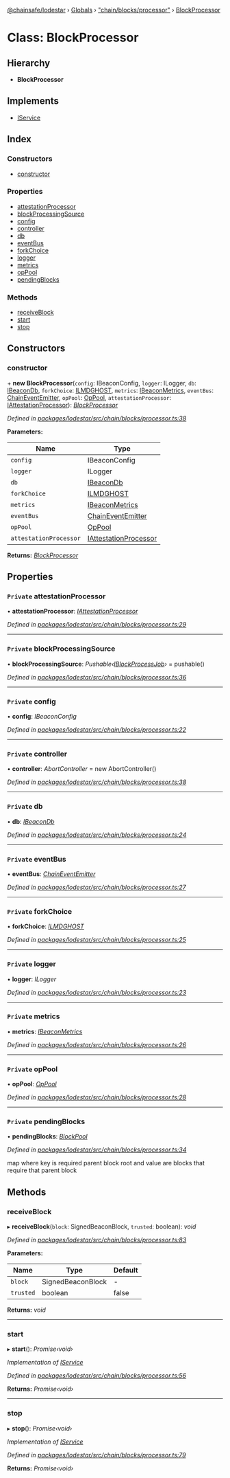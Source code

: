 [@chainsafe/lodestar](../README.md) › [Globals](../globals.md) › ["chain/blocks/processor"](../modules/_chain_blocks_processor_.md) › [BlockProcessor](_chain_blocks_processor_.blockprocessor.md)

# Class: BlockProcessor

## Hierarchy

* **BlockProcessor**

## Implements

* [IService](../interfaces/_node_nodejs_.iservice.md)

## Index

### Constructors

* [constructor](_chain_blocks_processor_.blockprocessor.md#constructor)

### Properties

* [attestationProcessor](_chain_blocks_processor_.blockprocessor.md#private-attestationprocessor)
* [blockProcessingSource](_chain_blocks_processor_.blockprocessor.md#private-blockprocessingsource)
* [config](_chain_blocks_processor_.blockprocessor.md#private-config)
* [controller](_chain_blocks_processor_.blockprocessor.md#private-controller)
* [db](_chain_blocks_processor_.blockprocessor.md#private-db)
* [eventBus](_chain_blocks_processor_.blockprocessor.md#private-eventbus)
* [forkChoice](_chain_blocks_processor_.blockprocessor.md#private-forkchoice)
* [logger](_chain_blocks_processor_.blockprocessor.md#private-logger)
* [metrics](_chain_blocks_processor_.blockprocessor.md#private-metrics)
* [opPool](_chain_blocks_processor_.blockprocessor.md#private-oppool)
* [pendingBlocks](_chain_blocks_processor_.blockprocessor.md#private-pendingblocks)

### Methods

* [receiveBlock](_chain_blocks_processor_.blockprocessor.md#receiveblock)
* [start](_chain_blocks_processor_.blockprocessor.md#start)
* [stop](_chain_blocks_processor_.blockprocessor.md#stop)

## Constructors

###  constructor

\+ **new BlockProcessor**(`config`: IBeaconConfig, `logger`: ILogger, `db`: [IBeaconDb](../interfaces/_db_api_beacon_interface_.ibeacondb.md), `forkChoice`: [ILMDGHOST](../interfaces/_chain_forkchoice_interface_.ilmdghost.md), `metrics`: [IBeaconMetrics](../interfaces/_metrics_interface_.ibeaconmetrics.md), `eventBus`: [ChainEventEmitter](../modules/_chain_interface_.md#chaineventemitter), `opPool`: [OpPool](_oppool_oppool_.oppool.md), `attestationProcessor`: [IAttestationProcessor](../interfaces/_chain_interface_.iattestationprocessor.md)): *[BlockProcessor](_chain_blocks_processor_.blockprocessor.md)*

*Defined in [packages/lodestar/src/chain/blocks/processor.ts:38](https://github.com/ChainSafe/lodestar/blob/0e426d2/packages/lodestar/src/chain/blocks/processor.ts#L38)*

**Parameters:**

Name | Type |
------ | ------ |
`config` | IBeaconConfig |
`logger` | ILogger |
`db` | [IBeaconDb](../interfaces/_db_api_beacon_interface_.ibeacondb.md) |
`forkChoice` | [ILMDGHOST](../interfaces/_chain_forkchoice_interface_.ilmdghost.md) |
`metrics` | [IBeaconMetrics](../interfaces/_metrics_interface_.ibeaconmetrics.md) |
`eventBus` | [ChainEventEmitter](../modules/_chain_interface_.md#chaineventemitter) |
`opPool` | [OpPool](_oppool_oppool_.oppool.md) |
`attestationProcessor` | [IAttestationProcessor](../interfaces/_chain_interface_.iattestationprocessor.md) |

**Returns:** *[BlockProcessor](_chain_blocks_processor_.blockprocessor.md)*

## Properties

### `Private` attestationProcessor

• **attestationProcessor**: *[IAttestationProcessor](../interfaces/_chain_interface_.iattestationprocessor.md)*

*Defined in [packages/lodestar/src/chain/blocks/processor.ts:29](https://github.com/ChainSafe/lodestar/blob/0e426d2/packages/lodestar/src/chain/blocks/processor.ts#L29)*

___

### `Private` blockProcessingSource

• **blockProcessingSource**: *Pushable‹[IBlockProcessJob](../interfaces/_chain_chain_.iblockprocessjob.md)›* = pushable<IBlockProcessJob>()

*Defined in [packages/lodestar/src/chain/blocks/processor.ts:36](https://github.com/ChainSafe/lodestar/blob/0e426d2/packages/lodestar/src/chain/blocks/processor.ts#L36)*

___

### `Private` config

• **config**: *IBeaconConfig*

*Defined in [packages/lodestar/src/chain/blocks/processor.ts:22](https://github.com/ChainSafe/lodestar/blob/0e426d2/packages/lodestar/src/chain/blocks/processor.ts#L22)*

___

### `Private` controller

• **controller**: *AbortController* = new AbortController()

*Defined in [packages/lodestar/src/chain/blocks/processor.ts:38](https://github.com/ChainSafe/lodestar/blob/0e426d2/packages/lodestar/src/chain/blocks/processor.ts#L38)*

___

### `Private` db

• **db**: *[IBeaconDb](../interfaces/_db_api_beacon_interface_.ibeacondb.md)*

*Defined in [packages/lodestar/src/chain/blocks/processor.ts:24](https://github.com/ChainSafe/lodestar/blob/0e426d2/packages/lodestar/src/chain/blocks/processor.ts#L24)*

___

### `Private` eventBus

• **eventBus**: *[ChainEventEmitter](../modules/_chain_interface_.md#chaineventemitter)*

*Defined in [packages/lodestar/src/chain/blocks/processor.ts:27](https://github.com/ChainSafe/lodestar/blob/0e426d2/packages/lodestar/src/chain/blocks/processor.ts#L27)*

___

### `Private` forkChoice

• **forkChoice**: *[ILMDGHOST](../interfaces/_chain_forkchoice_interface_.ilmdghost.md)*

*Defined in [packages/lodestar/src/chain/blocks/processor.ts:25](https://github.com/ChainSafe/lodestar/blob/0e426d2/packages/lodestar/src/chain/blocks/processor.ts#L25)*

___

### `Private` logger

• **logger**: *ILogger*

*Defined in [packages/lodestar/src/chain/blocks/processor.ts:23](https://github.com/ChainSafe/lodestar/blob/0e426d2/packages/lodestar/src/chain/blocks/processor.ts#L23)*

___

### `Private` metrics

• **metrics**: *[IBeaconMetrics](../interfaces/_metrics_interface_.ibeaconmetrics.md)*

*Defined in [packages/lodestar/src/chain/blocks/processor.ts:26](https://github.com/ChainSafe/lodestar/blob/0e426d2/packages/lodestar/src/chain/blocks/processor.ts#L26)*

___

### `Private` opPool

• **opPool**: *[OpPool](_oppool_oppool_.oppool.md)*

*Defined in [packages/lodestar/src/chain/blocks/processor.ts:28](https://github.com/ChainSafe/lodestar/blob/0e426d2/packages/lodestar/src/chain/blocks/processor.ts#L28)*

___

### `Private` pendingBlocks

• **pendingBlocks**: *[BlockPool](_chain_blocks_pool_.blockpool.md)*

*Defined in [packages/lodestar/src/chain/blocks/processor.ts:34](https://github.com/ChainSafe/lodestar/blob/0e426d2/packages/lodestar/src/chain/blocks/processor.ts#L34)*

map where key is required parent block root and value are blocks that require that parent block

## Methods

###  receiveBlock

▸ **receiveBlock**(`block`: SignedBeaconBlock, `trusted`: boolean): *void*

*Defined in [packages/lodestar/src/chain/blocks/processor.ts:83](https://github.com/ChainSafe/lodestar/blob/0e426d2/packages/lodestar/src/chain/blocks/processor.ts#L83)*

**Parameters:**

Name | Type | Default |
------ | ------ | ------ |
`block` | SignedBeaconBlock | - |
`trusted` | boolean | false |

**Returns:** *void*

___

###  start

▸ **start**(): *Promise‹void›*

*Implementation of [IService](../interfaces/_node_nodejs_.iservice.md)*

*Defined in [packages/lodestar/src/chain/blocks/processor.ts:56](https://github.com/ChainSafe/lodestar/blob/0e426d2/packages/lodestar/src/chain/blocks/processor.ts#L56)*

**Returns:** *Promise‹void›*

___

###  stop

▸ **stop**(): *Promise‹void›*

*Implementation of [IService](../interfaces/_node_nodejs_.iservice.md)*

*Defined in [packages/lodestar/src/chain/blocks/processor.ts:79](https://github.com/ChainSafe/lodestar/blob/0e426d2/packages/lodestar/src/chain/blocks/processor.ts#L79)*

**Returns:** *Promise‹void›*

